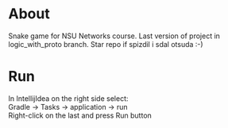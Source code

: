 # About
Snake game for NSU Networks course. Last version of project in logic_with_proto branch. Star repo if spizdil i sdal otsuda :-)
# Run
In IntellijIdea on the right side select: </br>
Gradle -> Tasks -> application -> run </br>
Right-click on the last and press Run button
